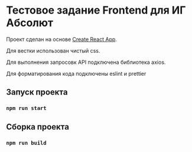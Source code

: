 # Тестовое задание Frontend для ИГ Абсолют

Проект сделан на основе [Create React App](https://github.com/facebook/create-react-app).

Для вестки использован чистый css.

Для выполнения запросовк API подключена библиотека axios.

Для форматирования кода подключены eslint и prettier

## Запуск проекта

### `npm run start`

## Сборка проекта

### `npm run build`

